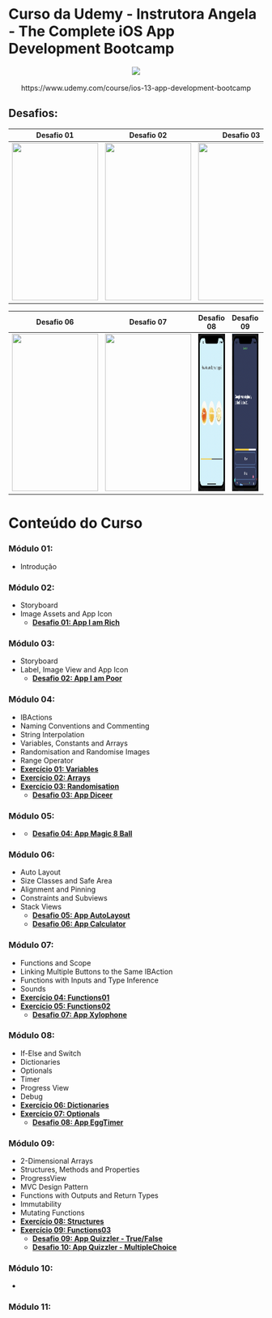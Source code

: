# Curso da Udemy - Instrutora Angela - The Complete iOS App Development Bootcamp

<p align=center>
  <img src="https://github.com/felippeandrade/iOS-Swift-The-Complete-iOS-App-Development-Bootcamp-Angela/blob/main/imagens/a-logo01.png" width="300" /> 
</p>

<p align=center> https://www.udemy.com/course/ios-13-app-development-bootcamp </p>

## Desafios:

Desafio 01 | Desafio 02 | Desafio 03 | Desafio 04 | Desafio 05
---|---|---|---|---|
<img width="170" height="310" src="https://github.com/felippeandrade/iOS-Swift-The-Complete-iOS-App-Development-Bootcamp-Angela/blob/main/imagens/desafio%20modulo%2002%20-%20I%20am%20Rich.png"> | <img width="170" height="310" src="https://github.com/felippeandrade/iOS-Swift-The-Complete-iOS-App-Development-Bootcamp-Angela/blob/main/imagens/desafio%20modulo%2003%20-%20I%20am%20Poor.png"> | <img width="170" height="310" src="https://github.com/felippeandrade/iOS-Swift-The-Complete-iOS-App-Development-Bootcamp-Angela/blob/main/imagens/desafio%20modulo%2004%20-%20Diceer.png"> | <img width="170" height="310" src="https://github.com/felippeandrade/iOS-Swift-The-Complete-iOS-App-Development-Bootcamp-Angela/blob/main/imagens/desafio%20modulo%2005%20-%20Magic%208%20Ball.png"> | <img width="170" height="310" src="https://github.com/felippeandrade/iOS-Swift-The-Complete-iOS-App-Development-Bootcamp-Angela/blob/main/imagens/desafio%20modulo%2006%20-%2001%20-%20AutoLayout%20.png"> 

Desafio 06 |Desafio 07 | Desafio 08 | Desafio 09 | Desafio 10
---|---|---|---|---|
<img width="170" height="310" src="https://github.com/felippeandrade/iOS-Swift-The-Complete-iOS-App-Development-Bootcamp-Angela/blob/main/imagens/desafio%20modulo%2006%20-%2002%20-%20Calculator.png"> | <img width="170" height="310" src="https://github.com/felippeandrade/iOS-Swift-The-Complete-iOS-App-Development-Bootcamp-Angela/blob/main/imagens/desafio%20modulo%2007%20-%20Xylophone.png"> | <img width="170" height="310" src="https://github.com/felippeandrade/Curso-da-Udemy-Instrutora-Angela-The-Complete-iOS-App-Development-Bootcamp/blob/main/imagens/desafio%20modulo%2008%20-%20EggTimer.png"> | <img width="170" height="310" src="https://github.com/felippeandrade/Curso-da-Udemy-Instrutora-Angela-The-Complete-iOS-App-Development-Bootcamp/blob/main/imagens/desafio%20modulo%2009%20-%20Quizzler%2001.png"> | <img width="170" height="310" src="https://github.com/felippeandrade/Curso-da-Udemy-Instrutora-Angela-The-Complete-iOS-App-Development-Bootcamp/blob/main/imagens/desafio%20modulo%2009%20-%20Quizzler%2002.png">

# Conteúdo do Curso

### Módulo 01: 
- Introdução

### Módulo 02: 
- Storyboard
- Image Assets and App Icon
  + **[Desafio 01: App I am Rich]()**

### Módulo 03:
- Storyboard
- Label, Image View and App Icon
  + **[Desafio 02: App I am Poor]()**

### Módulo 04: 
- IBActions
- Naming Conventions and Commenting
- String Interpolation
- Variables, Constants and Arrays 
- Randomisation and Randomise Images
- Range Operator
- **[Exercício 01: Variables]()**
- **[Exercício 02: Arrays]()**
- **[Exercício 03: Randomisation]()**
  + **[Desafio 03: App Diceer]()**

### Módulo 05:
- + **[Desafio 04: App Magic 8 Ball]()**

### Módulo 06: 
- Auto Layout
- Size Classes and Safe Area
- Alignment and Pinning
- Constraints and Subviews
- Stack Views
  + **[Desafio 05: App AutoLayout]()**
  + **[Desafio 06: App Calculator]()**

### Módulo 07: 
- Functions and Scope
- Linking Multiple Buttons to the Same IBAction
- Functions with Inputs and Type Inference
- Sounds
- **[Exercício 04: Functions01]()**
- **[Exercício 05: Functions02]()**
  + **[Desafio 07: App Xylophone]()**

### Módulo 08: 
- If-Else and Switch
- Dictionaries
- Optionals
- Timer
- Progress View
- Debug
- **[Exercício 06: Dictionaries]()**
- **[Exercício 07: Optionals]()**
  + **[Desafio 08: App EggTimer]()**

### Módulo 09: 
- 2-Dimensional Arrays
- Structures, Methods and Properties
- ProgressView
- MVC Design Pattern
- Functions with Outputs and Return Types
- Immutability
- Mutating Functions
- **[Exercício 08: Structures]()**
- **[Exercício 09: Functions03]()**
  + **[Desafio 09: App Quizzler - True/False]()**
  + **[Desafio 10: App Quizzler - MultipleChoice]()**

### Módulo 10: 
- 

### Módulo 11:
